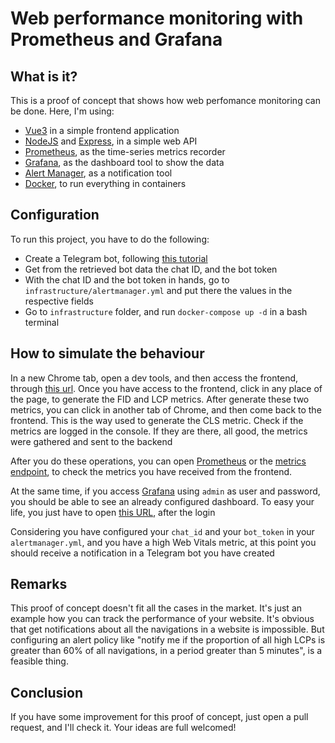 # Web performance monitoring with Prometheus and Grafana

## What is it?

This is a proof of concept that shows how web perfomance monitoring can be done. Here, I'm using:

- [Vue3](https://vuejs.org/) in a simple frontend application
- [NodeJS](https://nodejs.org/en) and [Express](https://www.npmjs.com/package/express), in a simple web API
- [Prometheus](https://prometheus.io/), as the time-series metrics recorder
- [Grafana](https://grafana.com/), as the dashboard tool to show the data
- [Alert Manager](https://prometheus.io/docs/alerting/latest/alertmanager/), as a notification tool
- [Docker](https://www.docker.com/), to run everything in containers

## Configuration

To run this project, you have to do the following:

- Create a Telegram bot, following [this tutorial](https://core.telegram.org/bots/tutorial)
- Get from the retrieved bot data the chat ID, and the bot token
- With the chat ID and the bot token in hands, go to `infrastructure/alertmanager.yml` and put there the values in the respective fields
- Go to `infrastructure` folder, and run `docker-compose up -d` in a bash terminal

## How to simulate the behaviour

In a new Chrome tab, open a dev tools, and then access the frontend, through [this url](http://localhost:5175/). Once you have access to the frontend, click in any place of the page, to generate the FID and LCP metrics. After generate these two metrics, you can click in another tab of Chrome, and then come back to the frontend. This is the way used to generate the CLS metric. Check if the metrics are logged in the console. If they are there, all good, the metrics were gathered and sent to the backend

After you do these operations, you can open [Prometheus](http://localhost:9090/) or the [metrics endpoint](http://localhost:3001/metrics), to check the metrics you have received from the frontend.

At the same time, if you access [Grafana](http://localhost:3000/) using `admin` as user and password, you should be able to see an already configured dashboard. To easy your life, you just have to open [this URL](http://localhost:3000/dashboards), after the login

Considering you have configured your `chat_id` and your `bot_token` in your `alertmanager.yml`, and you have a high Web Vitals metric, at this point you should receive a notification in a Telegram bot you have created

## Remarks

This proof of concept doesn't fit all the cases in the market. It's just an example how you can track the performance of your website. It's obvious that get notifications about all the navigations in a website is impossible. But configuring an alert policy like "notify me if the proportion of all high LCPs is greater than 60% of all navigations, in a period greater than 5 minutes", is a feasible thing.

## Conclusion

If you have some improvement for this proof of concept, just open a pull request, and I'll check it. Your ideas are full welcomed!
